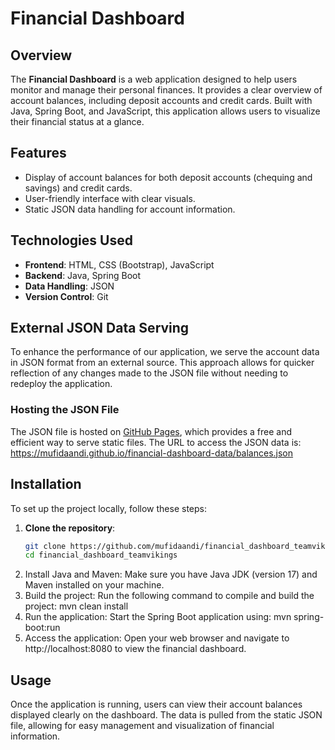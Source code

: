# Financial Dashboard

## Overview
The **Financial Dashboard** is a web application designed to help users monitor and manage their personal finances. It provides a clear overview of account balances, including deposit accounts and credit cards. Built with Java, Spring Boot, and JavaScript, this application allows users to visualize their financial status at a glance.

## Features
- Display of account balances for both deposit accounts (chequing and savings) and credit cards.
- User-friendly interface with clear visuals.
- Static JSON data handling for account information.

## Technologies Used
- **Frontend**: HTML, CSS (Bootstrap), JavaScript
- **Backend**: Java, Spring Boot
- **Data Handling**: JSON
- **Version Control**: Git

## External JSON Data Serving

To enhance the performance of our application, we serve the account data in JSON format from an external source. This approach allows for quicker reflection of any changes made to the JSON file without needing to redeploy the application.

### Hosting the JSON File

The JSON file is hosted on [GitHub Pages](https://pages.github.com/), which provides a free and efficient way to serve static files. The URL to access the JSON data is: 
https://mufidaandi.github.io/financial-dashboard-data/balances.json

## Installation
To set up the project locally, follow these steps:

1. **Clone the repository**:
   ```bash
   git clone https://github.com/mufidaandi/financial_dashboard_teamvikings
   cd financial_dashboard_teamvikings
2. Install Java and Maven: Make sure you have Java JDK (version 17) and Maven installed on your machine.
3. Build the project: Run the following command to compile and build the project:
  mvn clean install
4. Run the application: Start the Spring Boot application using:
  mvn spring-boot:run
5. Access the application: Open your web browser and navigate to http://localhost:8080 to view the financial dashboard.

## Usage
Once the application is running, users can view their account balances displayed clearly on the dashboard. The data is pulled from the static JSON file, allowing for easy management and visualization of financial information.
